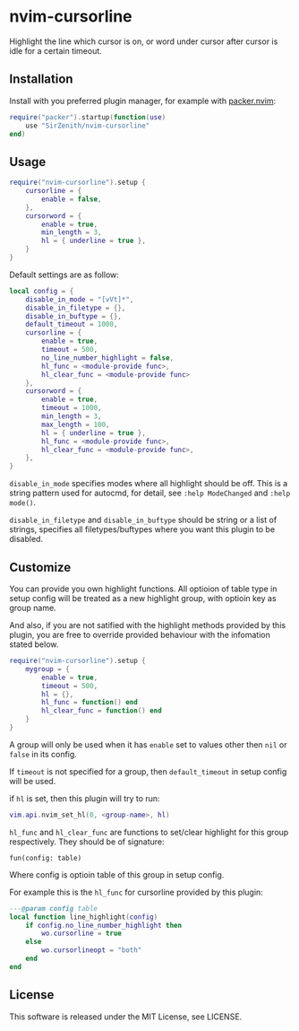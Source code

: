 # nvim-cursorline

Highlight the line which cursor is on, or word under cursor after cursor is idle
for a certain timeout.

## Installation

Install with you preferred plugin manager, for example with
[packer.nvim](https://github.com/wbthomason/packer.nvim):

```lua
require("packer").startup(function(use)
    use "SirZenith/nvim-cursorline"
end)
```

## Usage

```lua
require("nvim-cursorline").setup {
    cursorline = {
        enable = false,
    },
    cursorword = {
        enable = true,
        min_length = 3,
        hl = { underline = true },
    }
}
```

Default settings are as follow:

```lua
local config = {
    disable_in_mode = "[vVt]*",
    disable_in_filetype = {},
    disable_in_buftype = {},
    default_timeout = 1000,
    cursorline = {
        enable = true,
        timeout = 500,
        no_line_number_highlight = false,
        hl_func = <module-provide func>,
        hl_clear_func = <module-provide func>
    },
    cursorword = {
        enable = true,
        timeout = 1000,
        min_length = 3,
        max_length = 100,
        hl = { underline = true },
        hl_func = <module-provide func>,
        hl_clear_func = <module-provide func>,
    },
}
```

`disable_in_mode` specifies modes where all highlight should be off. This is a
string pattern used for autocmd, for detail, see `:help ModeChanged` and `:help mode()`.

`disable_in_filetype` and `disable_in_buftype` should be string or a list of strings,
specifies all filetypes/buftypes where you want this plugin to be disabled.

## Customize

You can provide you own highlight functions. All optioion of table type in setup
config will be treated as a new highlight group, with optioin key as group name.

And also, if you are not satified with the highlight methods provided by this plugin,
you are free to override provided behaviour with the infomation stated below.

```lua
require("nvim-cursorline").setup {
    mygroup = {
        enable = true,
        timeout = 500,
        hl = {},
        hl_func = function() end
        hl_clear_func = function() end
    }
}
```

A group will only be used when it has `enable` set to values other then `nil` or
`false` in its config.

If `timeout` is not specified for a group, then `default_timeout` in setup config
will be used.

if `hl` is set, then this plugin will try to run:

```lua
vim.api.nvim_set_hl(0, <group-name>, hl)
```

`hl_func` and `hl_clear_func` are functions to set/clear highlight for this group
respectively. They should be of signature:

```
fun(config: table)
```

Where config is optioin table of this group in setup config.

For example this is the `hl_func` for cursorline provided by this plugin:

```lua
---@param config table
local function line_highlight(config)
    if config.no_line_number_highlight then
        wo.cursorline = true
    else
        wo.cursorlineopt = "both"
    end
end
```

## License

This software is released under the MIT License, see LICENSE.
